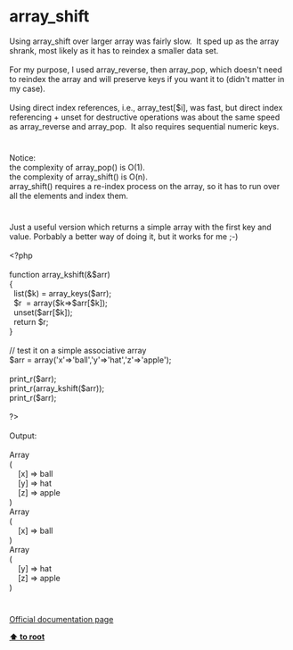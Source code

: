 # array_shift




<div class="phpcode"><span class="html">
Using array_shift over larger array was fairly slow.&#xA0; It sped up as the array shrank, most likely as it has to reindex a smaller data set.<br><br>For my purpose, I used array_reverse, then array_pop, which doesn&apos;t need to reindex the array and will preserve keys if you want it to (didn&apos;t matter in my case).&#xA0; <br><br>Using direct index references, i.e., array_test[$i], was fast, but direct index referencing + unset for destructive operations was about the same speed as array_reverse and array_pop.&#xA0; It also requires sequential numeric keys.</span>
</div>
  

#


<div class="phpcode"><span class="html">
Notice:<br>the complexity of array_pop() is O(1). <br>the complexity of array_shift() is O(n).<br>array_shift() requires a re-index process on the array, so it has to run over all the elements and index them.</span>
</div>
  

#


<div class="phpcode"><span class="html">
Just a useful version which returns a simple array with the first key and value. Porbably a better way of doing it, but it works for me ;-)<br><br><span class="default">&lt;?php<br><br></span><span class="keyword">function </span><span class="default">array_kshift</span><span class="keyword">(&amp;</span><span class="default">$arr</span><span class="keyword">)<br>{<br>&#xA0; list(</span><span class="default">$k</span><span class="keyword">) = </span><span class="default">array_keys</span><span class="keyword">(</span><span class="default">$arr</span><span class="keyword">);<br>&#xA0; </span><span class="default">$r&#xA0; </span><span class="keyword">= array(</span><span class="default">$k</span><span class="keyword">=&gt;</span><span class="default">$arr</span><span class="keyword">[</span><span class="default">$k</span><span class="keyword">]);<br>&#xA0; unset(</span><span class="default">$arr</span><span class="keyword">[</span><span class="default">$k</span><span class="keyword">]);<br>&#xA0; return </span><span class="default">$r</span><span class="keyword">;<br>}<br><br></span><span class="comment">// test it on a simple associative array<br></span><span class="default">$arr </span><span class="keyword">= array(</span><span class="string">&apos;x&apos;</span><span class="keyword">=&gt;</span><span class="string">&apos;ball&apos;</span><span class="keyword">,</span><span class="string">&apos;y&apos;</span><span class="keyword">=&gt;</span><span class="string">&apos;hat&apos;</span><span class="keyword">,</span><span class="string">&apos;z&apos;</span><span class="keyword">=&gt;</span><span class="string">&apos;apple&apos;</span><span class="keyword">);<br><br></span><span class="default">print_r</span><span class="keyword">(</span><span class="default">$arr</span><span class="keyword">);<br></span><span class="default">print_r</span><span class="keyword">(</span><span class="default">array_kshift</span><span class="keyword">(</span><span class="default">$arr</span><span class="keyword">));<br></span><span class="default">print_r</span><span class="keyword">(</span><span class="default">$arr</span><span class="keyword">);<br><br></span><span class="default">?&gt;<br></span><br>Output:<br><br>Array<br>(<br>&#xA0; &#xA0; [x] =&gt; ball<br>&#xA0; &#xA0; [y] =&gt; hat<br>&#xA0; &#xA0; [z] =&gt; apple<br>)<br>Array<br>(<br>&#xA0; &#xA0; [x] =&gt; ball<br>)<br>Array<br>(<br>&#xA0; &#xA0; [y] =&gt; hat<br>&#xA0; &#xA0; [z] =&gt; apple<br>)</span>
</div>
  

#

[Official documentation page](https://www.php.net/manual/en/function.array-shift.php)

**[⬆ to root](/)**